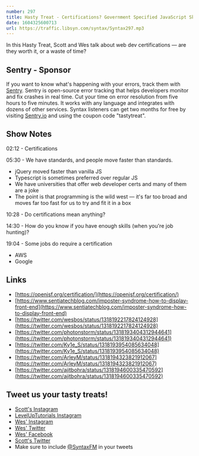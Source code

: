```yaml
---
number: 297
title: Hasty Treat - Certifications? Government Specified JavaScript Skills?
date: 1604325600713
url: https://traffic.libsyn.com/syntax/Syntax297.mp3
---
```


In this Hasty Treat, Scott and Wes talk about web dev certifications — are they worth it, or a waste of time?

## Sentry - Sponsor
If you want to know what's happening with your errors, track them with [Sentry](https://sentry.io/). Sentry is open-source error tracking that helps developers monitor and fix crashes in real time. Cut your time on error resolution from five hours to five minutes. It works with any language and integrates with dozens of other services. Syntax listeners can get two months for free by visiting [Sentry.io](https://sentry.io/) and using the coupon code "tastytreat".

## Show Notes

02:12 - Certifications

05:30 - We have standards, and people move faster than standards.
* jQuery moved faster than vanilla JS
* Typescript is sometimes preferred over regular JS
* We have universities that offer web developer certs and many of them are a joke
* The point is that programming is the wild west — it's far too broad and moves far too fast for us to try and fit it in a box

10:28 - Do certifications mean anything?

14:30 - How do you know if you have enough skills (when you're job hunting)?

19:04 - Some jobs do require a certification
* AWS
* Google

## Links
* [https://openjsf.org/certification/](https://openjsf.org/certification/)
* [https://www.sentiatechblog.com/imposter-syndrome-how-to-display-front-end](https://www.sentiatechblog.com/imposter-syndrome-how-to-display-front-end)
* [https://twitter.com/wesbos/status/1318192217824124928](https://twitter.com/wesbos/status/1318192217824124928)
* [https://twitter.com/photonstorm/status/1318193404312944641](https://twitter.com/photonstorm/status/1318193404312944641)
* [https://twitter.com/Ky1e_S/status/1318193954085634048](https://twitter.com/Ky1e_S/status/1318193954085634048)
* [https://twitter.com/ArleyM/status/1318194323821912067](https://twitter.com/ArleyM/status/1318194323821912067)
* [https://twitter.com/ajitbohra/status/1318194600335470592](https://twitter.com/ajitbohra/status/1318194600335470592)

## Tweet us your tasty treats!
* [Scott's Instagram](https://www.instagram.com/stolinski/)
* [LevelUpTutorials Instagram](https://www.instagram.com/LevelUpTutorials/)
* [Wes' Instagram](https://www.instagram.com/wesbos/)
* [Wes' Twitter](https://twitter.com/wesbos)
* [Wes' Facebook](https://www.facebook.com/wesbos.developer)
* [Scott's Twitter](https://twitter.com/stolinski)
* Make sure to include [@SyntaxFM](https://twitter.com/SyntaxFM) in your tweets
